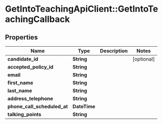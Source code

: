 # GetIntoTeachingApiClient::GetIntoTeachingCallback

## Properties
Name | Type | Description | Notes
------------ | ------------- | ------------- | -------------
**candidate_id** | **String** |  | [optional] 
**accepted_policy_id** | **String** |  | 
**email** | **String** |  | 
**first_name** | **String** |  | 
**last_name** | **String** |  | 
**address_telephone** | **String** |  | 
**phone_call_scheduled_at** | **DateTime** |  | 
**talking_points** | **String** |  | 

